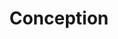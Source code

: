 ---
layout: tag-list
type: tag
title: Conception
slug: conception
category: algorithm
sidebar: true
description: >
   Algorithm conception study
---